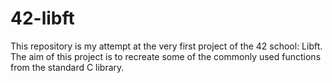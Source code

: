 # 42-libft

This repository is my attempt at the very first project of the 42 school: Libft. The aim of this project is to recreate some of the commonly used functions from the standard C library.